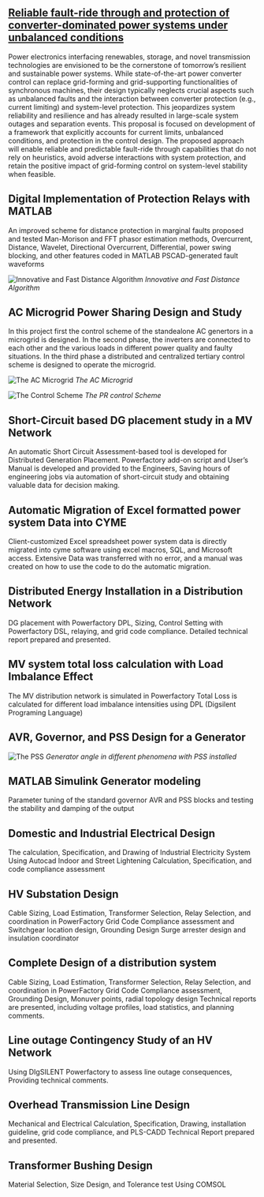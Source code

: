 ## [Reliable fault-ride through and protection of converter-dominated power systems under unbalanced conditions](https://wispo.ece.wisc.edu/projects/pserc-s-95-reliable-fault-ride-through-and-protection-of-converter-dominated-power-systems-under-unbalanced-conditions/)
Power electronics interfacing renewables, storage, and novel transmission technologies are envisioned to be the cornerstone of tomorrow’s resilient and sustainable power systems. While state-of-the-art power converter control can replace grid-forming and grid-supporting functionalities of synchronous machines, their design typically neglects crucial aspects such as unbalanced faults and the interaction between converter protection (e.g., current limiting) and system-level protection. This jeopardizes system reliability and resilience and has already resulted in large-scale system outages and separation events. This proposal is focused on development of a framework that explicitly accounts for current limits, unbalanced conditions, and protection in the control design. The proposed approach will enable reliable and predictable fault-ride through capabilities that do not rely on heuristics, avoid adverse interactions with system protection, and retain the positive impact of grid-forming control on system-level stability when feasible.

## Digital Implementation of Protection Relays with MATLAB                           

An improved scheme for distance protection in marginal faults proposed and tested
Man-Morison and FFT phasor estimation methods, Overcurrent, Distance, Wavelet, Directional Overcurrent, Differential, power swing blocking, and other features coded in MATLAB
PSCAD-generated fault waveforms

![Innovative and Fast Distance Algorithm](/files/Distance.jpg)
*Innovative and Fast Distance Algorithm*

## AC Microgrid Power Sharing Design and Study

In this project first the control scheme of the standealone AC genertors in a microgrid is designed. In the second phase, the inverters are connected to each other and the various loads in different power quality and faulty situations. In the third phase a distributed and centralized tertiary control scheme is designed to operate the microgrid.

![The AC Microgrid](/files/Main.jpg)
*The AC Microgrid*

![The Control Scheme](/files/schematic.jpg)
*The PR control Scheme*

## Short-Circuit based DG placement study in a MV Network 

An automatic Short Circuit Assessment-based tool is developed for Distributed Generation Placement. Powerfactory add-on script and User’s Manual is developed and provided to the Engineers, Saving hours of engineering jobs via automation of short-circuit study and obtaining valuable data for decision making.

## Automatic Migration of Excel formatted power system Data into CYME                          

Client-customized Excel spreadsheet power system data is directly migrated into cyme software using excel macros, SQL, and Microsoft access.
Extensive Data was transferred with no error, and a manual was created on how to use the code to do the automatic migration.




## Distributed Energy Installation in a Distribution Network          

DG placement with Powerfactory DPL, Sizing, Control Setting with Powerfactory DSL, relaying, and grid code compliance.
Detailed technical report prepared and presented.

## MV system total loss calculation with Load Imbalance Effect          

The MV distribution network is simulated in Powerfactory
Total Loss is calculated for different load imbalance intensities using DPL (Digsilent Programing Language)

## AVR, Governor, and PSS Design for a Generator                                                      

![The PSS](/files/PSS.png)
*Generator angle in different phenomena with PSS installed*

## MATLAB Simulink Generator modeling
Parameter tuning of the standard governor AVR and PSS blocks and testing the stability and damping of the output



## Domestic and Industrial Electrical Design                    

The calculation, Specification, and Drawing of Industrial Electricity System Using Autocad
 Indoor and Street Lightening Calculation, Specification, and code compliance assessment
## HV Substation Design


Cable Sizing, Load Estimation, Transformer Selection, Relay Selection, and coordination in PowerFactory
Grid Code Compliance assessment  and Switchgear location design, Grounding Design
Surge arrester design and insulation coordinator

## Complete Design of a distribution system                   

Cable Sizing, Load Estimation, Transformer Selection, Relay Selection, and coordination in PowerFactory
Grid Code Compliance assessment, Grounding Design, Monuver points, radial topology design
Technical reports are presented, including voltage profiles, load statistics, and planning comments.
## Line outage Contingency Study of an HV Network                                                                        

Using DIgSILENT Powerfactory to assess line outage consequences, Providing technical comments.
## Overhead Transmission Line Design                                                                        
                                        
Mechanical and Electrical Calculation, Specification, Drawing, installation guideline, grid code compliance, and PLS-CADD
Technical Report prepared and presented.
## Transformer Bushing Design                                                                                                      

Material Selection, Size Design, and Tolerance test Using COMSOL
